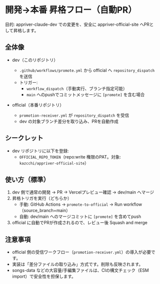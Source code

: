 # 開発→本番 昇格フロー（自動PR）

目的: appriver-claude-dev での変更を、安全に appriver-official-site へPRとして昇格します。

## 全体像

- dev（このリポジトリ）
  - `.github/workflows/promote.yml` から official へ `repository_dispatch` を送信
  - トリガー:
    - `workflow_dispatch`（手動実行、ブランチ指定可能）
    - `main` へのpushでコミットメッセージに `[promote]` を含む場合

- official（本番リポジトリ）
  - `promotion-receiver.yml` が `repository_dispatch` を受信
  - dev の対象ブランチ差分を取り込み、PRを自動作成

## シークレット

- dev リポジトリに以下を登録:
  - `OFFICIAL_REPO_TOKEN`（repo:write 権限のPAT。対象: `kazcchi/appriver-official-site`）

## 使い方（標準）

1. dev 側で通常の開発 → PR → Vercelプレビュー確認 → dev/main へマージ
2. 昇格トリガを実行（どちらか）
   - 手動: GitHub Actions → `promote-to-official` → Run workflow（source_branch=main）
   - 自動: dev/main へのマージコミットに `[promote]` を含めてpush
3. official に自動でPRが作成されるので、レビュー後 Squash and merge

## 注意事項

- official 側の受信ワークフロー（`promotion-receiver.yml`）の導入が必要です。
- 実装は「差分ファイルの取り込み」方式です。削除も反映されます。
- songs-data などの大容量/手編集ファイルは、CIの構文チェック（ESM import）で安全性を担保します。
